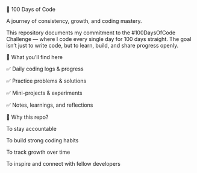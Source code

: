 🚀 100 Days of Code

A journey of consistency, growth, and coding mastery.

This repository documents my commitment to the #100DaysOfCode Challenge — where I code every single day for 100 days straight. The goal isn’t just to write code, but to learn, build, and share progress openly.

📌 What you’ll find here

✅ Daily coding logs & progress

✅ Practice problems & solutions

✅ Mini-projects & experiments

✅ Notes, learnings, and reflections

🎯 Why this repo?

To stay accountable

To build strong coding habits

To track growth over time

To inspire and connect with fellow developers
